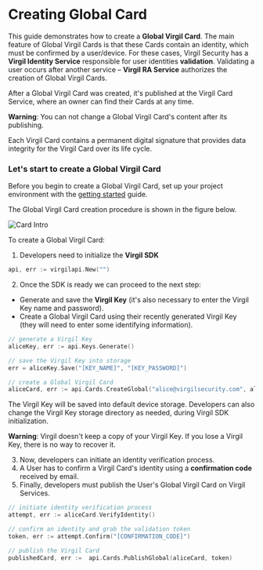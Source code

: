 # Creating Global Card

This guide demonstrates how to create a **Global Virgil Card**. The main feature of Global Virgil Cards is that these Cards contain an identity, which must be confirmed by a user/device. For these cases, Virgil Security has a **Virgil Identity Service** responsible for user identities **validation**. Validating a user occurs after another service – **Virgil RA Service**  authorizes the creation of Global Virgil Cards.

After a Global Virgil Card was created, it's published at the Virgil Card Service, where an owner can find their Cards at any time.

**Warning**: You can not change a Global Virgil Card's content after its publishing.

Each Virgil Card contains a permanent digital signature that provides data integrity for the Virgil Card over its life cycle.

### Let's start to create a Global Virgil Card

Before you begin to create a Global Virgil Card, set up your project environment with the [getting started](/docs/guides/configuration/client-configuration.md) guide.

The Global Virgil Card creation procedure is shown in the figure below.

![Card Intro](https://github.com/go-virgil/virgil/blob/docs-review/docs/img/Card_intro.png "Create Global Virgil Card")

To create a Global Virgil Card:

1. Developers need to initialize the **Virgil SDK**

```go
api, err := virgilapi.New("")
```

2. Once the SDK is ready we can proceed to the next step:


- Generate and save the **Virgil Key** (it's also necessary to enter the Virgil Key name and password).
- Create a Global Virgil Card using their recently generated Virgil Key (they will need to enter some identifying information).


```go
// generate a Virgil Key
aliceKey, err := api.Keys.Generate()

// save the Virgil Key into storage
err = aliceKey.Save("[KEY_NAME]", "[KEY_PASSWORD]")

// create a Global Virgil Card
aliceCard, err := api.Cards.CreateGlobal("alice@virgilsecurity.com", aliceKey)
```

The Virgil Key will be saved into default device storage. Developers can also change the Virgil Key storage directory as needed, during Virgil SDK initialization.

**Warning**: Virgil doesn't keep a copy of your Virgil Key. If you lose a Virgil Key, there is no way to recover it.

3. Now, developers can initiate an identity verification process.
4. A User has to confirm a Virgil Card's identity using a **confirmation code** received by email.
5. Finally, developers must publish the User's Global Virgil Card on Virgil Services.

```go
// initiate identity verification process
attempt, err := aliceCard.VerifyIdentity()

// confirm an identity and grab the validation token
token, err := attempt.Confirm("[CONFIRMATION_CODE]")

// publish the Virgil Card
publishedCard, err :=  api.Cards.PublishGlobal(aliceCard, token)
```
